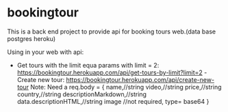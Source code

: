 # bookingtour
This is a back end project to provide api for booking tours web.(data base postgres heroku)

Using in your web with api:
- Get tours with the limit equa params with limit = 2:
https://bookingtour.herokuapp.com/api/get-tours-by-limit?limit=2
-Create new tour:
https://bookingtour.herokuapp.com/api/create-new-tour
Note: Need a req.body = {
name,//string
video,//string
price,//string
country,//string
descriptionMarkdown,//string
data.descriptionHTML,//string
image //not required, type= base64
}
